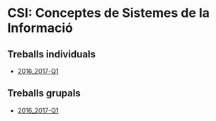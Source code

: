 # CSI: Conceptes de Sistemes de la Informació

## Treballs individuals

- [2016_2017-Q1](Treballs_individuals/2016_2017-Q1/)

## Treballs grupals

- [2016_2017-Q1](Treballs_individuals/2016_2017-Q1/)
